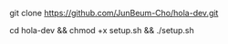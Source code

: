 git clone https://github.com/JunBeum-Cho/hola-dev.git

cd hola-dev && chmod +x setup.sh && ./setup.sh
